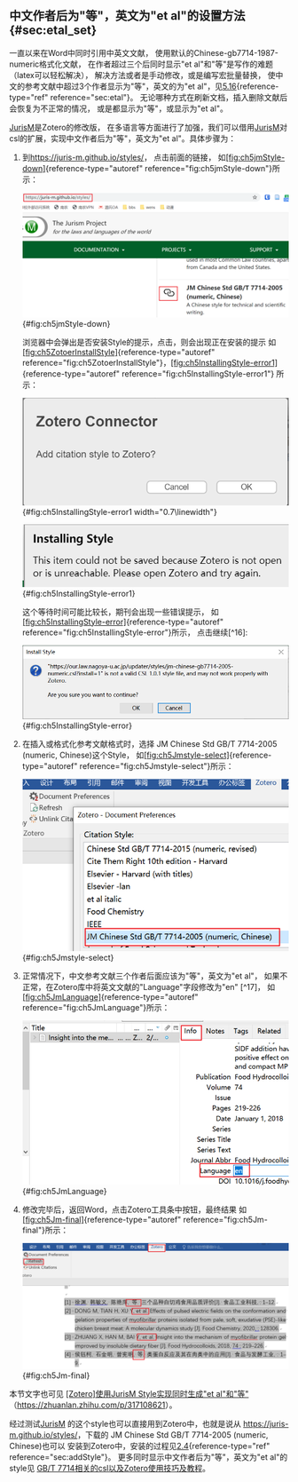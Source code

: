 ## 中文作者后为"等"，英文为"et al"的设置方法 {#sec:etal_set}

一直以来在Word中同时引用中英文文献， 使用默认的Chinese-gb7714-1987-numeric格式化文献， 在作者超过三个后同时显示"et al"和"等"是写作的难题（latex可以轻松解决）， 解决方法或者是手动修改，或是编写宏批量替换， 使中文的参考文献中超过3个作者显示为"等"，英文的为"et al"，见[5.16](#sec:etal){reference-type="ref" reference="sec:etal"}。 无论哪种方式在刷新文档，插入删除文献后会恢复为不正常的情况， 或是都显示为"等"，或显示为"et al"。

[JurisM](https://juris-m.github.io/release/)是Zotero的修改版， 在多语言等方面进行了加强，我们可以借用[JurisM](https://juris-m.github.io/release/)对csl的扩展，实现中文作者后为"等"，英文为"et al"。具体步骤为：

1.  到<https://juris-m.github.io/styles/>， 点击前面的链接， 如[\[fig:ch5jmStyle-down\]](#fig:ch5jmStyle-down){reference-type="autoref" reference="fig:ch5jmStyle-down"}所示：

    ![下载安装JM Style](ch5jmStyle-down.png){#fig:ch5jmStyle-down}

    浏览器中会弹出是否安装Style的提示，点击，则会出现正在安装的提示 如[\[fig:ch5ZotoerInstallStyle\]](#fig:ch5ZotoerInstallStyle){reference-type="autoref" reference="fig:ch5ZotoerInstallStyle"}，[\[fig:ch5InstallingStyle-error1\]](#fig:ch5InstallingStyle-error1){reference-type="autoref" reference="fig:ch5InstallingStyle-error1"} 所示：

    ![正在安装的提示](ch5ZotoerInstallStyle.png){#fig:ch5InstallingStyle-error1 width="0.7\\linewidth"}

    ![正在安装的提示](ch5InstallingStyle-error1.png){#fig:ch5InstallingStyle-error1}

    这个等待时间可能比较长，期刊会出现一些错误提示， 如 [\[fig:ch5InstallingStyle-error\]](#fig:ch5InstallingStyle-error){reference-type="autoref" reference="fig:ch5InstallingStyle-error"}所示， 点击继续[^16]:

    ![可能有错误提示，点击](ch5InstallingStyle-error.png){#fig:ch5InstallingStyle-error}

2.  在插入或格式化参考文献格式时，选择 JM Chinese Std GB/T 7714-2005 (numeric, Chinese)这个Style， 如[\[fig:ch5Jmstyle-select\]](#fig:ch5Jmstyle-select){reference-type="autoref" reference="fig:ch5Jmstyle-select"}所示：

    ![选择JM Style](ch5Jmstyle-select.png){#fig:ch5Jmstyle-select}

3.  正常情况下，中文参考文献三个作者后面应该为"等"，英文为"et al"， 如果不正常，在Zotero库中将英文文献的"Language"字段修改为"en" [^17]， 如[\[fig:ch5JmLanguage\]](#fig:ch5JmLanguage){reference-type="autoref" reference="fig:ch5JmLanguage"}所示：

    ![将英文文献的"Language"字段修改为"en"](ch5JmLanguage.png){#fig:ch5JmLanguage}

4.  修改完毕后，返回Word，点击Zotero工具条中按钮，最终结果 如[\[fig:ch5Jm-final\]](#fig:ch5Jm-final){reference-type="autoref" reference="fig:ch5Jm-final"}所示：

    ![后最终结果](ch5Jm-final.png){#fig:ch5Jm-final}

本节文字也可见 [\[Zotero\]使用JurisM Style实现同时生成"et al"和"等"](https://zhuanlan.zhihu.com/p/317108621) （<https://zhuanlan.zhihu.com/p/317108621>）。

经过测试[JurisM](https://juris-m.github.io/release/) 的这个style也可以直接用到Zotero中，也就是说从 <https://juris-m.github.io/styles/>，下载的 JM Chinese Std GB/T 7714-2005 (numeric, Chinese)也可以 安装到Zotero中，安装的过程见[2.4](#sec:addStyle){reference-type="ref" reference="sec:addStyle"}。 更多同时显示中文作者后为"等"，英文为"et al"的style见 [GB/T 7714相关的csl以及Zotero使用技巧及教程](https://github.com/redleafnew/Chinese-std-GB-T-7714-related-csl)。

